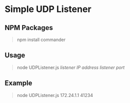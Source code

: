 # Simple UDP Listener

## NPM Packages

>npm install commander

## Usage

>node UDPListener.js *listener IP address listener port*

## Example

>node UDPListener.js 172.24.1.1 41234




